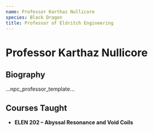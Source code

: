 ```yaml
---
name: Professor Karthaz Nullicore
species: Black Dragon
title: Professor of Eldritch Engineering
---
```


# Professor Karthaz Nullicore

## Biography
...npc_professor_template...

## Courses Taught
- **ELEN 202 – Abyssal Resonance and Void Coils**
